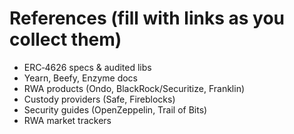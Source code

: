 
# References (fill with links as you collect them)

- ERC‑4626 specs & audited libs
- Yearn, Beefy, Enzyme docs
- RWA products (Ondo, BlackRock/Securitize, Franklin)
- Custody providers (Safe, Fireblocks)
- Security guides (OpenZeppelin, Trail of Bits)
- RWA market trackers
